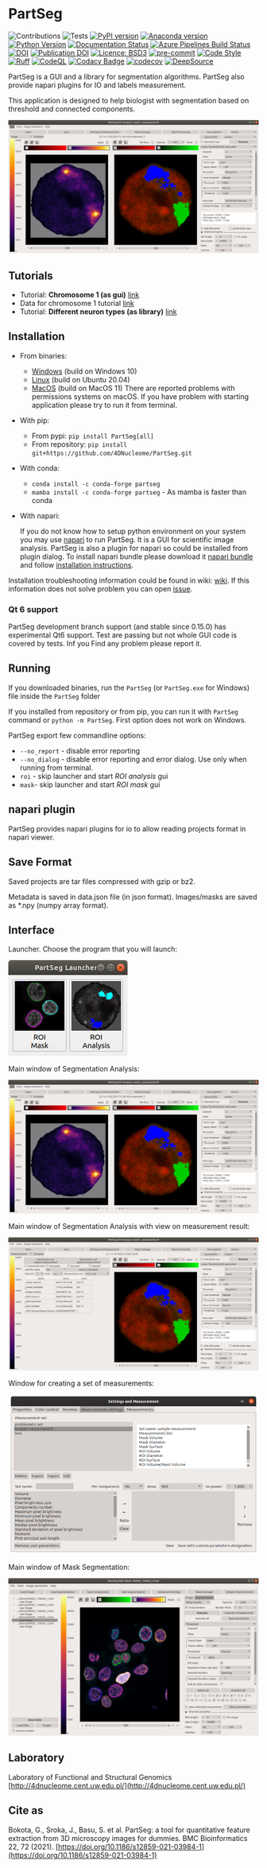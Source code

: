 # PartSeg

![Contributions](https://img.shields.io/badge/Contributions-Welcome-brightgreen.svg)
![Tests](https://github.com/4DNucleome/PartSeg/workflows/Tests/badge.svg?branch=develop)
[![PyPI version](https://badge.fury.io/py/PartSeg.svg)](https://badge.fury.io/py/PartSeg)
[![Anaconda version](https://anaconda.org/conda-forge/partseg/badges/version.svg)](https://anaconda.org/conda-forge/partseg)
[![Python Version](https://img.shields.io/pypi/pyversions/partseg.svg)](https://pypi.org/project/partseg)
[![Documentation Status](https://readthedocs.org/projects/partseg/badge/?version=latest)](https://partseg.readthedocs.io/en/latest/?badge=latest)
[![Azure Pipelines Build Status](https://dev.azure.com/PartSeg/PartSeg/_apis/build/status/4DNucleome.PartSeg?branchName=develop)](https://dev.azure.com/PartSeg/PartSeg/_build/latest?definitionId=1&branchName=develop)
[![DOI](https://zenodo.org/badge/166421141.svg)](https://zenodo.org/badge/latestdoi/166421141)
[![Publication DOI](https://img.shields.io/badge/Publication%20DOI-10.1186%2Fs12859--021--03984--1-blue)](https://doi.org/10.1186/s12859-021-03984-1)
[![Licence: BSD3](https://img.shields.io/github/license/4DNucleome/PartSeg)](https://github.com/4DNucleome/PartSeg/blob/master/License.txt)
[![pre-commit](https://img.shields.io/badge/pre--commit-enabled-brightgreen?logo=pre-commit&logoColor=white)](https://github.com/pre-commit/pre-commit)
[![Code Style](https://img.shields.io/badge/code%20style-black-000000.svg)](https://github.com/psf/black)
[![Ruff](https://img.shields.io/endpoint?url=https://raw.githubusercontent.com/charliermarsh/ruff/main/assets/badge/v1.json)](https://github.com/charliermarsh/ruff)
[![CodeQL](https://github.com/4DNucleome/PartSeg/actions/workflows/codeql-analysis.yml/badge.svg?branch=develop)](https://github.com/4DNucleome/PartSeg/actions/workflows/codeql-analysis.yml)
[![Codacy Badge](https://app.codacy.com/project/badge/Grade/f9b0f1eb2c92486d9efd99ed5b2ef326)](https://www.codacy.com/gh/4DNucleome/PartSeg/dashboard?utm_source=github.com&utm_medium=referral&utm_content=4DNucleome/PartSeg&utm_campaign=Badge_Grade)
[![codecov](https://codecov.io/gh/4DNucleome/PartSeg/branch/develop/graph/badge.svg?token=nbAbkOAe1C)](https://codecov.io/gh/4DNucleome/PartSeg)
[![DeepSource](https://deepsource.io/gh/4DNucleome/PartSeg.svg/?label=active+issues&show_trend=true&token=RuuHPIzqyqGaU-bKtOKPFWTg)](https://deepsource.io/gh/4DNucleome/PartSeg/?ref=repository-badge)

PartSeg is a GUI and a library for segmentation algorithms. PartSeg also provide napari plugins for IO and labels measurement.

This application is designed to help biologist with segmentation based on threshold and connected components.

![interface](images/roi_analysis.png)

## Tutorials

- Tutorial: **Chromosome 1 (as gui)** [link](https://github.com/4DNucleome/PartSeg/blob/master/tutorials/tutorial-chromosome-1/tutorial-chromosome1_16.md)
- Data for chromosome 1 tutorial [link](https://4dnucleome.cent.uw.edu.pl/PartSeg/Downloads/PartSeg_samples.zip)
- Tutorial: **Different neuron types (as library)** [link](https://github.com/4DNucleome/PartSeg/blob/master/tutorials/tutorial_neuron_types/Neuron_types_example.ipynb)

## Installation

- From binaries:

  - [Windows](https://github.com/4DNucleome/PartSeg/releases/latest/download/PartSeg-windows.zip) (build on Windows 10)
  - [Linux](https://github.com/4DNucleome/PartSeg/releases/latest/download/PartSeg-linux.zip) (build on Ubuntu 20.04)
  - [MacOS](https://github.com/4DNucleome/PartSeg/releases/latest/download/PartSeg-macos.zip) (build on MacOS 11)
    There are reported problems with permissions systems on macOS. If you have problem with starting application please try to run it from terminal.

- With pip:

  - From pypi: `pip install PartSeg[all]`
  - From repository: `pip install git+https://github.com/4DNucleome/PartSeg.git`

- With conda:

  - `conda install -c conda-forge partseg`
  - `mamba install -c conda-forge partseg` - As mamba is faster than conda

- With napari:

  If you do not know how to setup python environment on your system you may use [napari](https://napari.org/) to run PartSeg.
  It is a GUI for scientific image analysis. PartSeg is also a plugin for napari so could be installed from plugin dialog.
  To install napari bundle please download it [napari bundle](https://github.com/napari/napari/releases/latest)
  and follow [installation instructions](https://napari.org/stable/tutorials/fundamentals/installation.html#install-as-a-bundled-app).

Installation troubleshooting information could be found in wiki: [wiki](https://github.com/4DNucleome/PartSeg/wiki/Instalation-troubleshoot).
If this information does not solve problem you can open [issue](https://github.com/4DNucleome/PartSeg/issues).

### Qt 6 support

PartSeg development branch support (and stable since 0.15.0) has experimental Qt6 support. Test are passing but not whole GUI code is covered by tests. Inf you Find any problem please report it.

## Running

If you downloaded binaries, run the `PartSeg` (or `PartSeg.exe` for Windows) file inside the `PartSeg` folder

If you installed from repository or from pip, you can run it with `PartSeg` command or `python -m PartSeg`.
First option does not work on Windows.

PartSeg export few commandline options:

- `--no_report` - disable error reporting
- `--no_dialog` - disable error reporting and error dialog. Use only when running from terminal.
- `roi` - skip launcher and start *ROI analysis* gui
- `mask`- skip launcher and start *ROI mask* gui

## napari plugin

PartSeg provides napari plugins for io to allow reading projects format in napari viewer.

## Save Format

Saved projects are tar files compressed with gzip or bz2.

Metadata is saved in data.json file (in json format).
Images/masks are saved as \*.npy (numpy array format).

## Interface

Launcher. Choose the program that you will launch:

![launcher](images/launcher.png)

Main window of Segmentation Analysis:

![interface](images/roi_analysis.png)

Main window of Segmentation Analysis with view on measurement result:

![interface](images/roi_analysis2.png)

Window for creating a set of measurements:

![statistics](images/measurement.png)

Main window of Mask Segmentation:

![mask interface](images/roi_mask.png)

## Laboratory

Laboratory of Functional and Structural Genomics
[http://4dnucleome.cent.uw.edu.pl/](http://4dnucleome.cent.uw.edu.pl/)

## Cite as

Bokota, G., Sroka, J., Basu, S. et al. PartSeg: a tool for quantitative feature extraction
from 3D microscopy images for dummies. BMC Bioinformatics 22, 72 (2021).
[https://doi.org/10.1186/s12859-021-03984-1](https://doi.org/10.1186/s12859-021-03984-1)
